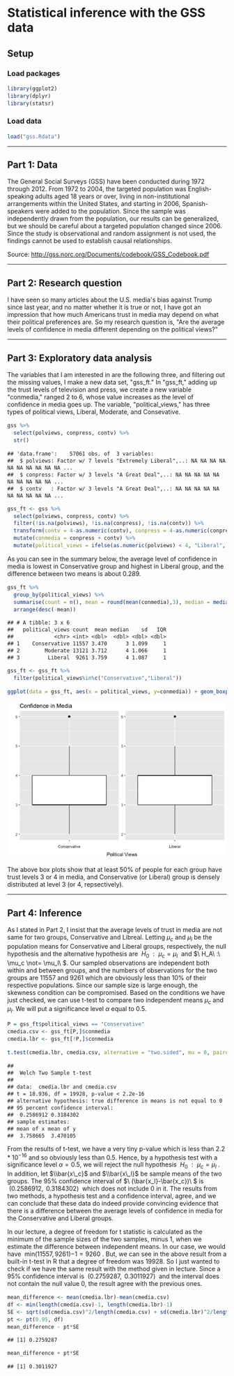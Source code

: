 Statistical inference with the GSS data
================

Setup
-----

### Load packages

``` r
library(ggplot2)
library(dplyr)
library(statsr)
```

### Load data

``` r
load("gss.Rdata")
```

------------------------------------------------------------------------

Part 1: Data
------------

The General Social Surveys (GSS) have been conducted during 1972 through 2012. From 1972 to 2004, the targeted population was English-speaking adults aged 18 years or over, living in non-institutional arrangements within the United States, and starting in 2006, Spanish-speakers were added to the population. Since the sample was independently drawn from the population, our results can be generalized, but we should be careful about a targeted population changed since 2006. Since the study is observational and random assignment is not used, the findings cannot be used to establish causal relationships.

Source: <http://gss.norc.org/Documents/codebook/GSS_Codebook.pdf>

------------------------------------------------------------------------

Part 2: Research question
-------------------------

I have seen so many articles about the U.S. media's bias against Trump since last year, and no matter whether it is true or not, I have got an impression that how much Americans trust in media may depend on what their political preferences are. So my research question is, "Are the average levels of confidence in media different depending on the political views?"

------------------------------------------------------------------------

Part 3: Exploratory data analysis
---------------------------------

The variables that I am interested in are the following three, and filtering out the missing values, I make a new data set, "gss\_ft." In "gss\_ft," adding up the trust levels of television and press, we create a new variable "conmedia," ranged 2 to 6, whose value increases as the level of confidence in media goes up. The variable, "political\_views," has three types of political views, Liberal, Moderate, and Consevative.

``` r
gss %>%
  select(polviews, conpress, contv) %>%
  str()
```

    ## 'data.frame':    57061 obs. of  3 variables:
    ##  $ polviews: Factor w/ 7 levels "Extremely Liberal",..: NA NA NA NA NA NA NA NA NA NA ...
    ##  $ conpress: Factor w/ 3 levels "A Great Deal",..: NA NA NA NA NA NA NA NA NA NA ...
    ##  $ contv   : Factor w/ 3 levels "A Great Deal",..: NA NA NA NA NA NA NA NA NA NA ...

``` r
gss_ft <- gss %>%
  select(polviews, conpress, contv) %>%
  filter(!is.na(polviews), !is.na(conpress), !is.na(contv)) %>%
  transform(contv = 4-as.numeric(contv), conpress = 4-as.numeric(conpress)) %>%
  mutate(conmedia = conpress + contv) %>% 
  mutate(political_views = ifelse(as.numeric(polviews) < 4, "Liberal", ifelse(as.numeric(polviews) == 4, "Moderate", "Conservative")))
```

As you can see in the summary below, the average level of confidence in media is lowest in Conservative group and highest in Liberal group, and the difference between two means is about 0.289.

``` r
gss_ft %>%
  group_by(political_views) %>%
  summarise(count = n(), mean = round(mean(conmedia),3), median = median(conmedia), sd = round(sd(conmedia),3), IQR = IQR(conmedia)) %>%
  arrange(desc(-mean))
```

    ## # A tibble: 3 x 6
    ##   political_views count  mean median    sd   IQR
    ##             <chr> <int> <dbl>  <dbl> <dbl> <dbl>
    ## 1    Conservative 11557 3.470      3 1.099     1
    ## 2        Moderate 13121 3.712      4 1.066     1
    ## 3         Liberal  9261 3.759      4 1.087     1

``` r
gss_ft <- gss_ft %>%
  filter(political_views%in%c("Conservative","Liberal"))
```

``` r
ggplot(data = gss_ft, aes(x = political_views, y=conmedia)) + geom_boxplot() + facet_wrap(~political_views, scales='free', strip.position = "bottom") + labs(title = "Confidence in Media", x = "Political Views", y = "") + theme(axis.text.x = element_blank(), strip.background = element_blank(), strip.placement = "outside") 
```

![](stat_inf_project_files/figure-markdown_github-ascii_identifiers/unnamed-chunk-5-1.png)

The above box plots show that at least 50% of people for each group have trust levels 3 or 4 in media, and Conservative (or Liberal) group is densely distributed at level 3 (or 4, repsectively).

------------------------------------------------------------------------

Part 4: Inference
-----------------

As I stated in Part 2, I insist that the average levels of trust in media are not same for two groups, Conservative and Libreal. Letting *μ*<sub>*c*</sub> and *μ*<sub>*l*</sub> be the population means for Conservative and Liberal groups, respectively, the null hypothesis and the alternative hypothesis are  *H*<sub>0</sub>  :  *μ*<sub>*c*</sub> = *μ*<sub>*l*</sub>  and $\\ H\_A\\ :\\ \\mu\_c \\not= \\mu\_l\\ $. Our sampled observations are independent both within and between groups, and the numbers of observations for the two groups are 11557 and 9261 which are obviously less than 10% of their respective populations. Since our sample size is large enough, the skewness condition can be compromised. Based on the conditions we have just checked, we can use t-test to compare two independent means *μ*<sub>*c*</sub> and *μ*<sub>*l*</sub>. We will put a significance level *α* equal to 0.5.

``` r
P = gss_ft$political_views == "Conservative"
cmedia.csv <- gss_ft[P,]$conmedia
cmedia.lbr <- gss_ft[!P,]$conmedia
```

``` r
t.test(cmedia.lbr, cmedia.csv, alternative = "two.sided", mu = 0, paired = FALSE, var.equal = FALSE, conf.level = 0.95)
```

    ## 
    ##  Welch Two Sample t-test
    ## 
    ## data:  cmedia.lbr and cmedia.csv
    ## t = 18.936, df = 19928, p-value < 2.2e-16
    ## alternative hypothesis: true difference in means is not equal to 0
    ## 95 percent confidence interval:
    ##  0.2586912 0.3184302
    ## sample estimates:
    ## mean of x mean of y 
    ##  3.758665  3.470105

From the results of t-test, we have a very tiny p-value which is less than 2.2 \* 10<sup>−16</sup> and so obviously less than 0.5. Hence, by a hypothesis test with a significance level *α* = 0.5, we will reject the null hypothesis  *H*<sub>0</sub>  :  *μ*<sub>*c*</sub> = *μ*<sub>*l*</sub> . In addition, let $\\bar{x\_c}$ and $\\bar{x\_l}$ be sample means of the two groups. The 95% confidence interval of $\\ (\\bar{x\_l}-\\bar{x\_c})\\ $ is  (0.2586912,  0.3184302)  which does not include 0 in it. The results from two methods, a hypothesis test and a confidence interval, agree, and we can conclude that these data do indeed provide convincing evidence that there is a difference between the average levels of confidence in media for the Conservative and Liberal groups.

In our lecture, a degree of freedom for t statistic is calculated as the minimum of the sample sizes of the two samples, minus 1, when we estimate the difference between independent means. In our case, we would have  min(11557, 9261)−1 = 9260 . But, we can see in the above result from a built-in t-test in R that a degree of freedom was 19928. So I just wanted to check if we have the same result with the method given in lecture. Since a 95% confidence interval is  (0.2759287,  0.3011927)  and the interval does not contain the null value 0, the result agree with the previous ones.

``` r
mean_difference <- mean(cmedia.lbr)-mean(cmedia.csv)
df <- min(length(cmedia.csv)-1, length(cmedia.lbr)-1)
SE <- sqrt(sd(cmedia.csv)^2/length(cmedia.csv) + sd(cmedia.lbr)^2/length(cmedia.lbr))
pt <- pt(0.95, df) 
mean_difference - pt*SE
```

    ## [1] 0.2759287

``` r
mean_difference + pt*SE
```

    ## [1] 0.3011927
